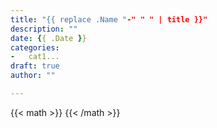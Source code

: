 ```yaml
---
title: "{{ replace .Name "-" " " | title }}"
description: ""
date: {{ .Date }}
categories:
-   cat1...
draft: true
author: ""

---
```


{{< math >}}
{{< /math >}}
